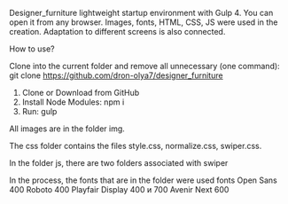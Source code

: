 Designer_furniture lightweight startup environment with Gulp 4. You can open it from any browser. Images, fonts, HTML, CSS, JS were used in the creation. Adaptation to different screens is also connected.

How to use? 

Clone into the current folder and remove all unnecessary (one command):
git clone https://github.com/dron-olya7/designer_furniture 
1.	Clone or Download  from GitHub
2.	Install Node Modules: npm i
3.	Run: gulp

All images are in the folder img.

The css folder contains the files style.css, normalize.css, swiper.css.

In the folder js, there are two folders associated with swiper


In the process, the fonts that are in the folder were used fonts
Open Sans 400
Roboto 400
Playfair Display 400 и 700
Avenir Next 600
